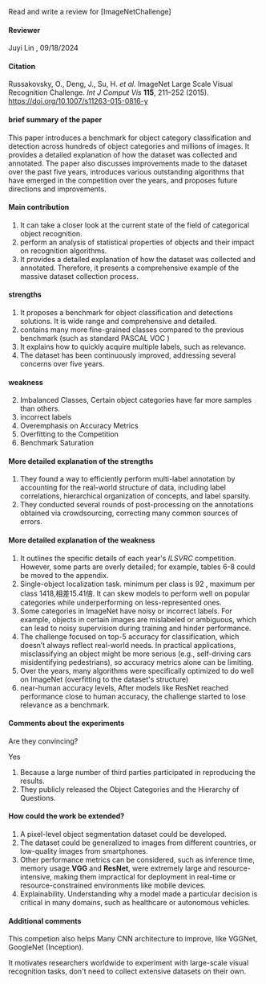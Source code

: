 Read and write a review for [ImageNetChallenge]

#### Reviewer

 Juyi Lin , 09/18/2024

#### Citation

Russakovsky, O., Deng, J., Su, H. *et al.* ImageNet Large Scale Visual Recognition Challenge. *Int J Comput Vis* **115**, 211–252 (2015). https://doi.org/10.1007/s11263-015-0816-y 

#### brief summary of the paper

This paper introduces a benchmark for object category classification and detection across hundreds of object categories and millions of images. It provides a detailed explanation of how the dataset was collected and annotated. The paper also discusses improvements made to the dataset over the past five years, introduces various outstanding algorithms that have emerged in the competition over the years, and proposes future directions and improvements.

#### Main contribution

1. It can take a closer look at the current state of the field of categorical object recognition.  						 					 				 			 		
2. perform an analysis of statistical properties of objects and their impact on recognition algorithms.
3. It provides a detailed explanation of how the dataset was collected and annotated. Therefore, it presents a comprehensive example of the massive dataset collection process.

#### strengths

1. It proposes a benchmark for object classification and detections solutions. It is wide range and comprehensive and detailed.
2. contains many more fine-grained classes compared to the previous benchmark (such as standard PASCAL VOC )
3. It explains how to quickly acquire multiple labels, such as relevance.
4. The dataset has been continuously improved, addressing several concerns over five years.

#### weakness

2. Imbalanced Classes, Certain object categories have far more samples than others.
3. incorrect labels
4. Overemphasis on Accuracy Metrics
5. Overfitting to the Competition
6. Benchmark Saturation

#### More detailed explanation of the strengths 

1. They found a way to efficiently perform multi-label annotation by accounting for the real-world structure of data, including label correlations, hierarchical organization of concepts, and label sparsity.
2. They conducted several rounds of post-processing on the annotations obtained via crowdsourcing, correcting many common sources of errors.

#### More detailed explanation of the weakness

1. It outlines the specific details of each year's *ILSVRC* competition. However, some parts are overly detailed; for example, tables 6-8 could be moved to the appendix.
2. Single-object localization task. minimum per class is 92 , maximum per class 1418,相差15.41倍. It can skew models to perform well on popular categories while underperforming on less-represented ones.
3. Some categories in ImageNet have noisy or incorrect labels. For example, objects in certain images are mislabeled or ambiguous, which can lead to noisy supervision during training and hinder performance.
4. The challenge focused on top-5 accuracy for classification, which doesn’t always reflect real-world needs. In practical applications, misclassifying an object might be more serious (e.g., self-driving cars misidentifying pedestrians), so accuracy metrics alone can be limiting.
5. Over the years, many algorithms were specifically optimized to do well on ImageNet (overfitting to the dataset's structure)
6. near-human accuracy levels, After models like ResNet reached performance close to human accuracy, the challenge started to lose relevance as a benchmark.

#### Comments about the experiments

Are they convincing?

Yes

1. Because a large number of third parties participated in reproducing the results.
2. They publicly released the Object Categories and the Hierarchy of Questions.

#### How could the work be extended?

1. A pixel-level object segmentation dataset could be developed.
2. The dataset could be generalized to images from different countries, or low-quality images from smartphones.
3. Other performance metrics can be considered, such as inference time, memory usage.**VGG** and **ResNet**, were extremely large and resource-intensive, making them impractical for deployment in real-time or resource-constrained environments like mobile devices.
4. Explainability. Understanding why a model made a particular decision is critical in many domains, such as healthcare or autonomous vehicles.

#### Additional comments

This competion also helps Many CNN architecture to improve, like VGGNet, GoogleNet (Inception).

 It motivates researchers worldwide to experiment with large-scale visual recognition tasks, don't need to collect extensive datasets on their own. 

